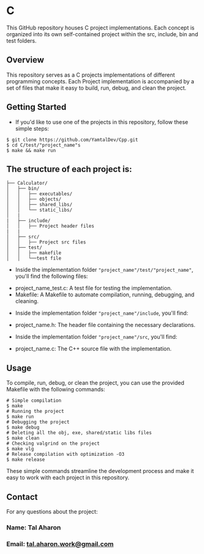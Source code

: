 # C

This GitHub repository houses C project implementations. Each concept is organized into 
its own self-contained project within the src, include, bin and test folders.

## Overview

This repository serves as a C projects implementations of different 
programming concepts. Each Project implementation is accompanied by a set of files that 
make it easy to build, run, debug, and clean the project.

## Getting Started

* If you'd like to use one of the projects in this repository, follow these simple steps:

```shell
$ git clone https://github.com/YamtalDev/Cpp.git
$ cd C/test/"project_name"s
$ make && make run
```

## The structure of each project is:

```shell
├── Calculator/
│   ├── bin/
│   │   ├── executables/
│   │   ├── objects/
│   │   ├── shared_libs/
│   │   └── static_libs/
│   |
|   ├── include/
│   │   ├── Project header files
|   |
│   ├── src/
│   │   ├── Project src files
│   ├── test/
│   │   ├── makefile
│   │   └──test file
```

* Inside the implementation folder `"project_name"/test/"project_name"`, you'll find the following files:

- project_name_test.c: A test file for testing the implementation.
- Makefile: A Makefile to automate compilation, running, debugging, and cleaning.

* Inside the implementation folder `"project_name"/include`, you'll find:

- project_name.h: The header file containing the necessary declarations.

* Inside the implementation folder `"project_name"/src`, you'll find:

- project_name.c: The C++ source file with the implementation.

## Usage

To compile, run, debug, or clean the project, you can use the provided Makefile 
with the following commands:

```shell
# Simple compilation
$ make
# Running the project
$ make run
# Debugging the project
$ make debug
# Deleting all the obj, exe, shared/static libs files
$ make clean 
# Checking valgrind on the project
$ make vlg 
# Release compilation with optimization -O3
$ make release

```
These simple commands streamline the development process and make it easy to work 
with each project in this repository.

## Contact

For any questions about the project:

### Name: Tal Aharon
### Email: tal.aharon.work@gmail.com